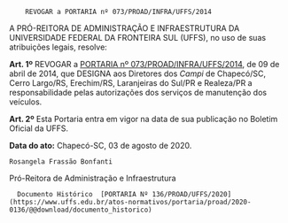         REVOGAR a PORTARIA nº 073/PROAD/INFRA/UFFS/2014  

A PRÓ-REITORA DE ADMINISTRAÇÃO E INFRAESTRUTURA DA UNIVERSIDADE FEDERAL DA FRONTEIRA SUL (UFFS), no uso de suas atribuições legais, resolve:

 **Art. 1º** REVOGAR a [PORTARIA nº 073/PROAD/INFRA/UFFS/2014](https://www.uffs.edu.br/atos-normativos/portaria/proad/2014-0073), de 09 de abril de 2014, que DESIGNA aos Diretores dos *Campi* de Chapecó/SC, Cerro Largo/RS, Erechim/RS, Laranjeiras do Sul/PR e Realeza/PR a responsabilidade pelas autorizações dos serviços de manutenção dos veículos.

 **Art. 2º** Esta Portaria entra em vigor na data de sua publicação no Boletim Oficial da UFFS.

   **Data do ato:** Chapecó-SC, 03 de agosto de 2020.   
 

    Rosangela Frassão Bonfanti   
 Pró-Reitora de Administração e Infraestrutura 

      Documento Histórico  [PORTARIA Nº 136/PROAD/UFFS/2020](https://www.uffs.edu.br/atos-normativos/portaria/proad/2020-0136/@@download/documento_historico)     
      